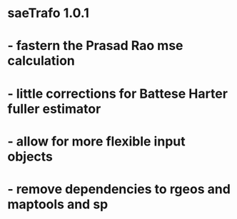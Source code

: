 # saeTrafo 1.0.1

# - fastern the Prasad Rao mse calculation
# - little corrections for Battese Harter fuller estimator
# - allow for more flexible input objects
# - remove dependencies to rgeos and maptools and sp
